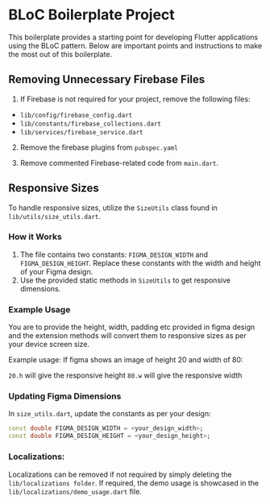 # BLoC Boilerplate Project

This boilerplate provides a starting point for developing Flutter applications using the BLoC pattern. Below are important points and instructions to make the most out of this boilerplate.

## Removing Unnecessary Firebase Files

1) If Firebase is not required for your project, remove the following files:

- `lib/config/firebase_config.dart`
- `lib/constants/firebase_collections.dart`
- `lib/services/firebase_service.dart`

2) Remove the firebase plugins from `pubspec.yaml`

3) Remove commented Firebase-related code from `main.dart`.

## Responsive Sizes

To handle responsive sizes, utilize the `SizeUtils` class found in `lib/utils/size_utils.dart`.

### How it Works

1. The file contains two constants: `FIGMA_DESIGN_WIDTH` and `FIGMA_DESIGN_HEIGHT`. Replace these constants with the width and height of your Figma design.
2. Use the provided static methods in `SizeUtils` to get responsive dimensions.

### Example Usage

You are to provide the height, width, padding etc provided in figma design and the extension methods will convert them to responsive sizes as per your device screen size.

Example usage: If figma shows an image of height 20 and width of 80:

`20.h` will give the responsive height
`80.w` will give the responsive width


### Updating Figma Dimensions

In `size_utils.dart`, update the constants as per your design:

```dart
const double FIGMA_DESIGN_WIDTH = <your_design_width>;
const double FIGMA_DESIGN_HEIGHT = <your_design_height>;
```` 

### Localizations:
Localizations can be removed if not required by simply deleting the 
`lib/localizations folder`. 
If required, the  demo usage is showcased in the `lib/localizations/demo_usage.dart` file.

